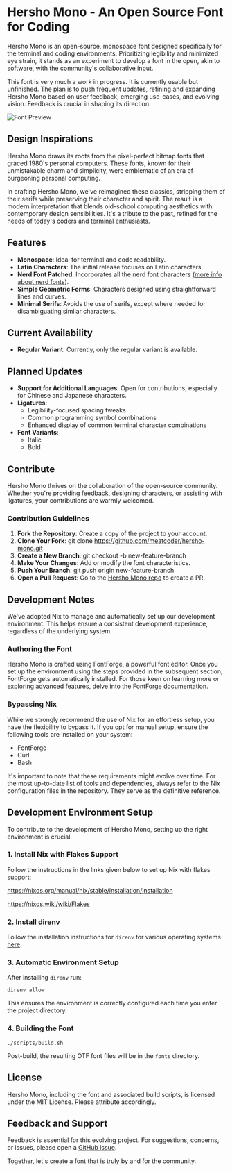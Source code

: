 # Hersho Mono - An Open Source Font for Coding

Hersho Mono is an open-source, monospace font designed specifically for the terminal and coding environments. Prioritizing legibility and minimized eye strain, it stands as an experiment to develop a font in the open, akin to software, with the community's collaborative input.

This font is very much a work in progress. It is currently usable but unfinished. The plan is to push frequent updates, refining and expanding Hersho Mono based on user feedback, emerging use-cases, and evolving vision. Feedback is crucial in shaping its direction.

![Font Preview](https://github.com/meatcoder/hersho-mono/releases/download/v0.1.0/HershoMonoNF-Regular.png)

## Design Inspirations

Hersho Mono draws its roots from the pixel-perfect bitmap fonts that graced 1980's personal computers. These fonts, known for their unmistakable charm and simplicity, were emblematic of an era of burgeoning personal computing.

In crafting Hersho Mono, we've reimagined these classics, stripping them of their serifs while preserving their character and spirit. The result is a modern interpretation that blends old-school computing aesthetics with contemporary design sensibilities. It's a tribute to the past, refined for the needs of today's coders and terminal enthusiasts.

## Features

- **Monospace**: Ideal for terminal and code readability.
- **Latin Characters**: The initial release focuses on Latin characters.
- **Nerd Font Patched**: Incorporates all the nerd font characters ([more info about nerd fonts](https://github.com/ryanoasis/nerd-fonts)).
- **Simple Geometric Forms**: Characters designed using straightforward lines and curves.
- **Minimal Serifs**: Avoids the use of serifs, except where needed for disambiguating similar characters.

## Current Availability

- **Regular Variant**: Currently, only the regular variant is available.

## Planned Updates

- **Support for Additional Languages**: Open for contributions, especially for Chinese and Japanese characters.
- **Ligatures**: 
  - Legibility-focused spacing tweaks
  - Common programming symbol combinations
  - Enhanced display of common terminal character combinations
- **Font Variants**:
  - Italic
  - Bold

## Contribute

Hersho Mono thrives on the collaboration of the open-source community. Whether you're providing feedback, designing characters, or assisting with ligatures, your contributions are warmly welcomed.

### Contribution Guidelines

1. **Fork the Repository**: Create a copy of the project to your account.
2. **Clone Your Fork**: 
    git clone https://github.com/meatcoder/hersho-mono.git
3. **Create a New Branch**: 
    git checkout -b new-feature-branch
4. **Make Your Changes**: Add or modify the font characteristics.
5. **Push Your Branch**: 
    git push origin new-feature-branch
6. **Open a Pull Request**: Go to the [Hersho Mono repo](https://github.com/meatcoder/hersho-mono) to create a PR.

## Development Notes

We've adopted Nix to manage and automatically set up our development environment. This helps ensure a consistent development experience, regardless of the underlying system.

### Authoring the Font

Hersho Mono is crafted using FontForge, a powerful font editor. Once you set up the environment using the steps provided in the subsequent section, FontForge gets automatically installed. For those keen on learning more or exploring advanced features, delve into the [FontForge documentation](https://fontforge.org/docs/).

### Bypassing Nix

While we strongly recommend the use of Nix for an effortless setup, you have the flexibility to bypass it. If you opt for manual setup, ensure the following tools are installed on your system:

- FontForge
- Curl
- Bash

It's important to note that these requirements might evolve over time. For the most up-to-date list of tools and dependencies, always refer to the Nix configuration files in the repository. They serve as the definitive reference.


## Development Environment Setup

To contribute to the development of Hersho Mono, setting up the right environment is crucial.

### 1. Install Nix with Flakes Support

Follow the instructions in the links given below to set up Nix with flakes support:

https://nixos.org/manual/nix/stable/installation/installation

https://nixos.wiki/wiki/Flakes

### 2. Install direnv

Follow the installation instructions for `direnv` for various operating systems [here](https://direnv.net/docs/installation.html).

### 3. Automatic Environment Setup

After installing `direnv` run:

    direnv allow

This ensures the environment is correctly configured each time you enter the project directory.

### 4. Building the Font
    ./scripts/build.sh
Post-build, the resulting OTF font files will be in the `fonts` directory.

## License

Hersho Mono, including the font and associated build scripts, is licensed under the MIT License. Please attribute accordingly.

## Feedback and Support

Feedback is essential for this evolving project. For suggestions, concerns, or issues, please open a [GitHub issue](https://github.com/meatcoder/hersho-mono/issues).

Together, let's create a font that is truly by and for the community.
